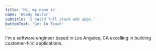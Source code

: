 ```yaml
---
title: 'Hi, my name is'
name: 'Woody Butler'
subtitle: 'I build full stack web apps.'
buttonText: 'Get In Touch'
---
```


I'm a software engineer based in Los Angeles, CA excelling in building customer-first applications.
